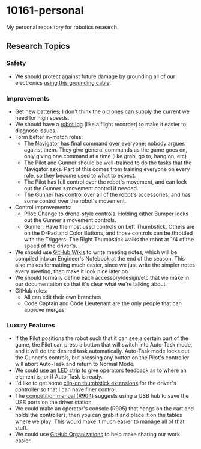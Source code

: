 # 10161-personal
My personal repository for robotics research.

## Research Topics
### Safety
* We should protect against future damage by grounding all of our electronics [using this grounding cable](https://github.com/FIRST-Tech-Challenge/ftcdocs/blob/main/docs/source/hardware_and_software_configuration/configuring/managing_esd/managing-esd.rst#step-4-ground-electronics-to-metal-frame-with-an-approved-cable).

### Improvements
* Get new batteries; I don't think the old ones can supply the current we need for high speeds.
* We should have a [robot log](https://github.com/FIRST-Tech-Challenge/FtcRobotController/wiki/Datalogging) (like a flight recorder) to make it easier to diagnose issues.
* Form better in-match roles:
  * The Navigator has final command over everyone; nobody argues against them. They give general commands as the game goes on, only giving one command at a time (like grab, go to, hang on, etc)
  * The Pilot and Gunner should be well-trained to do the tasks that the Navigator asks. Part of this comes from training everyone on every role, so they become used to what to expect.
  * The Pilot has full control over the robot's movement, and can lock out the Gunner's movement control if needed.
  * The Gunner has control over all of the robot's accessories, and has some control over the robot's movement.
* Control improvements:
  * Pilot: Change to drone-style controls. Holding either Bumper locks out the Gunner's movement controls.
  * Gunner: Have the most used controls on Left Thumbstick. Others are on the D-Pad and Color Buttons, and those controls can be throttled with the Triggers. The Right Thumbstick walks the robot at 1/4 of the speed of the driver's.
* We should use [GitHub Wikis](https://docs.github.com/en/communities/documenting-your-project-with-wikis/about-wikis) to write meeting notes, which will be compiled into an Engineer's Notebook at the end of the season. This also makes formatting much easier, since we just write the simpler notes every meeting, then make it look nice later on.
* We should formally define each accessory/design/etc that we make in our documentation so that it's clear what we're talking about.
* GitHub rules:
    * All can edit their own branches
    * Code Captain and Code Lieutenant are the only people that can approve merges

### Luxury Features
* If the Pilot positions the robot such that it can see a certain part of the game, the Pilot can press a button that will switch into Auto-Task mode, and it will do the desired task automatically. Auto-Task mode locks out the Gunner's controls, but pressing any button on the Pilot's controller will abort Auto-Task and return to Normal Mode.
* We could [use an LED strip](https://github.com/FIRST-Tech-Challenge/FtcRobotController/blob/master/FtcRobotController/src/main/java/org/firstinspires/ftc/robotcontroller/external/samples/ConceptLEDStick.java) to give operators feedback as to where an element is, or if Auto-Task is ready.
* I'd like to get some [clip-on thumbstick extensions](https://www.thingiverse.com/thing:4615344) for the driver's controller so that I can have finer control.
* The [competition manual (R904)](https://ftc-resources.firstinspires.org/file/ftc/game/manual) suggests using a USB hub to save the USB ports on the driver station.
* We could make an operator's console (R905) that hangs on the cart and holds the controllers, then you can grab it and place it on the tables where we play: This would make it much easier to manage all of that stuff.
* We could use [GitHub Organizations](https://docs.github.com/en/organizations/collaborating-with-groups-in-organizations/about-organizations) to help make sharing our work easier.
